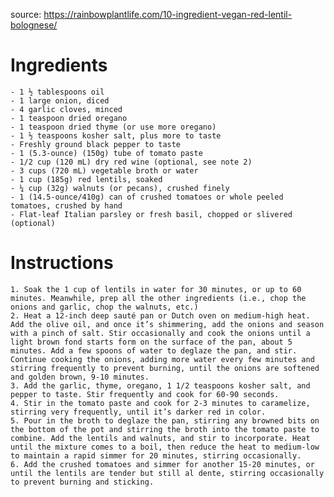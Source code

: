 source: https://rainbowplantlife.com/10-ingredient-vegan-red-lentil-bolognese/

# Ingredients

    - 1 ½ tablespoons oil
    - 1 large onion, diced
    - 4 garlic cloves, minced
    - 1 teaspoon dried oregano
    - 1 teaspoon dried thyme (or use more oregano)
    - 1 ½ teaspoons kosher salt, plus more to taste
    - Freshly ground black pepper to taste
    - 1 (5.3-ounce) (150g) tube of tomato paste
    - 1/2 cup (120 mL) dry red wine (optional, see note 2)
    - 3 cups (720 mL) vegetable broth or water
    - 1 cup (185g) red lentils, soaked 
    - ¼ cup (32g) walnuts (or pecans), crushed finely
    - 1 (14.5-ounce/410g) can of crushed tomatoes or whole peeled tomatoes, crushed by hand
    - Flat-leaf Italian parsley or fresh basil, chopped or slivered (optional)

# Instructions

    1. Soak the 1 cup of lentils in water for 30 minutes, or up to 60 minutes. Meanwhile, prep all the other ingredients (i.e., chop the onions and garlic, chop the walnuts, etc.)
    2. Heat a 12-inch deep sauté pan or Dutch oven on medium-high heat. Add the olive oil, and once it’s shimmering, add the onions and season with a pinch of salt. Stir occasionally and cook the onions until a light brown fond starts form on the surface of the pan, about 5 minutes. Add a few spoons of water to deglaze the pan, and stir. Continue cooking the onions, adding more water every few minutes and stirring frequently to prevent burning, until the onions are softened and golden brown, 9-10 minutes.
    3. Add the garlic, thyme, oregano, 1 1/2 teaspoons kosher salt, and pepper to taste. Stir frequently and cook for 60-90 seconds.
    4. Stir in the tomato paste and cook for 2-3 minutes to caramelize, stirring very frequently, until it’s darker red in color.
    5. Pour in the broth to deglaze the pan, stirring any browned bits on the bottom of the pot and stirring the broth into the tomato paste to combine. Add the lentils and walnuts, and stir to incorporate. Heat until the mixture comes to a boil, then reduce the heat to medium-low to maintain a rapid simmer for 20 minutes, stirring occasionally.
    6. Add the crushed tomatoes and simmer for another 15-20 minutes, or until the lentils are tender but still al dente, stirring occasionally to prevent burning and sticking.
